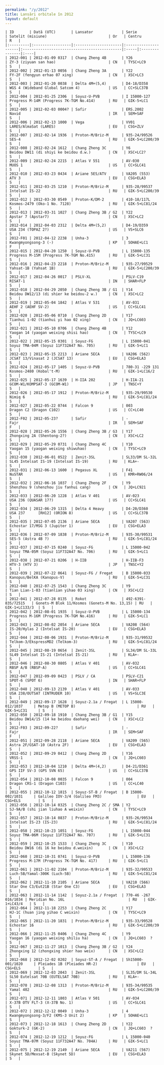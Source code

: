 ```yaml
---
permalink: "/y/2012"
title: Lansări orbitale în 2012
layout: default
---
```


    | ID       | Dată (UTC)       | Lansator             | Serie                | Satelit (misiune)                            | Or   | Centru         | R   |
    |:---------|:-----------------|:---------------------|:---------------------|:---------------------------------------------|:-----|:---------------|:----|
    | 2012-001 | 2012-01-09 0317  | Chang Zheng 4B       | Y26                  | ZY-3 (ziyuan san hao)                        | CN   | TYSC+LC9       | S   |
    | 2012-002 | 2012-01-13 0056  | Chang Zheng 3A       | Y22                  | FY-2F (fengyun erhao 07 xing)                | CN   | XSC+LC3        | S   |
    | 2012-003 | 2012-01-20 0038  | Delta 4M+(5,4)       | D4-18/D358           | WGS 4 (Wideband Global Satcom 4)             | US   | CC+SLC37B      | S   |
    | 2012-004 | 2012-01-25 2306  | Soyuz-U-PVB          | I 15000-127          | Progress M-14M (Progress 7K-TGM No.414)      | RU   | GIK-5+LC1      | S   |
    | 2012-005 | 2012-02-03 0004? | Safir                | ERS.2002             | Navid                                        | IR   | SEM+SAF        | S   |
    | 2012-006 | 2012-02-13 1000  | Vega                 | VV01                 | LARES/AlmaSat (LARES)                        | EU   | CSG+ZLV        | S   |
    | 2012-007 | 2012-02-14 1936  | Proton-M/Briz-M      | 935-24/99526         | SES-4                                        | RU   | GIK-5+LC200/39 | S   |
    | 2012-008 | 2012-02-24 1612  | Chang Zheng 3C       | Y6                   | Beidou DW11 (di shiyi ke beidou d.w.)        | CN   | XSC+LC2?       | S   |
    | 2012-009 | 2012-02-24 2215  | Atlas V 551          | AV-030               | MUOS 1                                       | US   | CC+SLC41       | S   |
    | 2012-010 | 2012-03-23 0434  | Ariane 5ES/ATV       | VA205 (553)          | ATV 3                                        | EU   | CSG+ELA3       | S   |
    | 2012-011 | 2012-03-25 1210  | Proton-M/Briz-M      | 935-28/99537         | Intelsat IS-22                               | RU   | GIK-5+LC200/39 | S   |
    | 2012-012 | 2012-03-30 0549  | Proton-K/DM-2        | 410-18/117L          | Kosmos-2479 (Oko-1 No. 7128)                 | RU   | GIK-5+LC81/24  | S   |
    | 2012-013 | 2012-03-31 1027  | Chang Zheng 3B / G2  | Y22                  | Apstar 7 (Apstar7)                           | CN   | XSC+LC2        | S   |
    | 2012-014 | 2012-04-03 2312  | Delta 4M+(5,2)       | D4-19/D359           | USA 234 (TOPAZ 2?)                           | US   | VS+SLC6        | S   |
    | 2012-F01 | 2012-04-12 2238  | Unha-3               | 3                    | Kwangmyongsong-3 (-)                         | KP   | SOHAE+LC1      | F   |
    | 2012-015 | 2012-04-20 1250  | Soyuz-U-PVB          | L 15000-135          | Progress M-15M (Progress 7K-TGM No.415)      | RU   | GIK-5+LC31     | S   |
    | 2012-016 | 2012-04-23 2218  | Proton-M/Briz-M      | 935-27/99529         | Yahsat-1B (Yahsat 1B)                        | RU   | GIK-5+LC200/39 | S   |
    | 2012-017 | 2012-04-26 0017  | PSLV-XL              | PSLV-C19             | RISAT-1                                      | IN   | SHAR+FLP       | S   |
    | 2012-018 | 2012-04-29 2050  | Chang Zheng 3B / G1  | Y14                  | Beidou DW12/13 (di shier ke beidou-2 w.)     | CN   | XSC+LC2        | S   |
    | 2012-019 | 2012-05-04 1842  | Atlas V 531          | AV-031               | AEHF 2 (AEHF SV-2)                           | US   | CC+SLC41       | S   |
    | 2012-020 | 2012-05-06 0710  | Chang Zheng 2D       | Y17                  | Tianhui 1-02 (tianhui yi hao 02 xing)        | CN   | JQ+LC603       | S   |
    | 2012-021 | 2012-05-10 0706  | Chang Zheng 4B       | Y12                  | Yaogan 14 (yaogan weixing shisi hao)         | CN   | TYSC+LC9       | S   |
    | 2012-022 | 2012-05-15 0301  | Soyuz-FG             | L 15000-041          | Soyuz TMA-04M (Soyuz 11F732A47 No. 705)      | RU   | GIK-5+LC1      | S   |
    | 2012-023 | 2012-05-15 2213  | Ariane 5ECA          | VA206 (562)          | JCSAT 13/Vinasat 2 (JCSAT 13)                | EU   | CSG+ELA3       | S   |
    | 2012-024 | 2012-05-17 1405  | Soyuz-U-PVB          | 780-31 -229 131      | Kosmos-2480 (Kobal't-M)                      | RU   | GIK-1+LC16/2   | S   |
    | 2012-025 | 2012-05-17 1639  | H-IIA 202            | H-IIA-21             | GCOM-W1/KOMPSAT-3 (GCOM-W1)                  | JP   | TNSC+Y         | S   |
    | 2012-026 | 2012-05-17 1912  | Proton-M/Briz-M      | 935-29/99530         | Nimiq 6                                      | RU   | GIK-5+LC81/24  | S   |
    | 2012-027 | 2012-05-22 0744  | Falcon 9             | 003                  | Dragon C2 (Dragon C102)                      | US   | CC+LC40        | S   |
    | 2012-F02 | 2012-05-23?      | Safir                | -                    | Fajr                                         | IR   | SEM+SAF        | F   |
    | 2012-028 | 2012-05-26 1556  | Chang Zheng 3B / G3  | Y17                  | Zhongxing 2A (Shentong-2?)                   | CN   | XSC+LC2        | S   |
    | 2012-029 | 2012-05-29 0731  | Chang Zheng 4C       | Y10                  | Yaogan 15 (yaogan weixing shiwuhao)          | CN   | TYSC+LC9       | S   |
    | 2012-030 | 2012-06-01 0522  | Zenit-3SL            | SL33/DM SL-32L       | SL45 Intelsat IS-19 (Intelsat IS-19)         | RU   | KLA+-          | S   |
    | 2012-031 | 2012-06-13 1600  | Pegasus XL           | F41                  | NuSTAR                                       | US   | KMR+RW06/24    | S   |
    | 2012-032 | 2012-06-16 1037  | Chang Zheng 2F       | Y9                   | Shenzhou 9 (shenzhou jiu fanhui cang)        | CN   | JQ+LC921       | S   |
    | 2012-033 | 2012-06-20 1228  | Atlas V 401          | AV-023               | USA 236 (QUASAR 17?)                         | US   | CC+SLC41       | S   |
    | 2012-034 | 2012-06-29 1315  | Delta 4 Heavy        | D4-20/D360           | USA 237      [RH12] (ORION 8)                | US   | CC+SLC37B      | S   |
    | 2012-035 | 2012-07-05 2136  | Ariane 5ECA          | VA207 (563)          | Echostar 17/MSG 3 (Jupiter 1)                | EU   | CSG+ELA3       | S   |
    | 2012-036 | 2012-07-09 1838  | Proton-M/Briz-M      | 935-30/99531         | SES-5 (Astra 4B ?)                           | RU   | GIK-5+LC81/24  | S   |
    | 2012-037 | 2012-07-15 0240  | Soyuz-FG             | L 15000-042          | Soyuz TMA-05M (Soyuz 11F732A47 No. 706)      | RU   | GIK-5+LC1      | S   |
    | 2012-038 | 2012-07-21 0206  | H-IIB                | H-IIB-F3             | HTV-3 (HTV 3)                                | JP   | TNSC+Y2        | S   |
    | 2012-039 | 2012-07-22 0641  | Soyuz-FG / Fregat    | B 15000-033          | Kanopus/BelKA (Kanopus-V)                    | RU   | GIK-5+LC31     | S   |
    | 2012-040 | 2012-07-25 1543  | Chang Zheng 3C       | Y9                   | Tian Lian-1-03 (tianlian yihao 03 xing)      | CN   | XSC+LC2        | S   |
    | 2012-041 | 2012-07-28 0135  | Rokot                | 492-6391-835/72515   | Gonets-M Blok 11/Kosmos (Gonets-M No. 13,15) | RU   | GIK-1+LC133/3  | S   |
    | 2012-042 | 2012-08-01 1935  | Soyuz-U-PVB          | L 15000-134          | Progress M-16M (Progress 7K-TGM No.416)      | RU   | GIK-5+LC1      | S   |
    | 2012-043 | 2012-08-02 2054  | Ariane 5ECA          | VA208 (564)          | IS-20/Hylas 2 (Intelsat IS-20)               | EU   | CSG+ELA3       | S   |
    | 2012-044 | 2012-08-06 1931  | Proton-M/Briz-M      | 935-31/99532         | Telkom-3/EkspressMD2 (Telkom-3)              | RU   | GIK-5+LC81/24  | S   |
    | 2012-045 | 2012-08-19 0654  | Zenit-3SL            | SL34/DM SL-33L       | SL49 Intelsat IS-21 (Intelsat IS-21)         | RU   | KLA+-          | S   |
    | 2012-046 | 2012-08-30 0805  | Atlas V 401          | AV-032               | RBSP A/B (RBSP-A)                            | US   | CC+SLC41       | S   |
    | 2012-047 | 2012-09-09 0423  | PSLV / CA            | PSLV-C21             | SPOT-6 (SPOT 6)                              | IN   | SHAR+FLP       | S   |
    | 2012-048 | 2012-09-13 2139  | Atlas V 401          | AV-033               | USA 238/OUTSAT (INTRUDER 10)                 | US   | VS+SLC3E       | S   |
    | 2012-049 | 2012-09-17 1628  | Soyuz-2.1a / Fregat  | L 15000-012/1037     | Metop B (METOP B)                            | RU   | GIK-5+LC31     | S   |
    | 2012-050 | 2012-09-18 1910  | Chang Zheng 3B / G1  | Y15                  | Beidou DW14/15 (14 ke beidou daohang wei)    | CN   | XSC+LC2        | S   |
    | 2012-F03 | 2012-09-22?      | Safir                | -                    | Fajr                                         | IR   | SEM+SAF        | F   |
    | 2012-051 | 2012-09-28 2118  | Ariane 5ECA          | VA209 (565)          | Astra 2F/GSAT-10 (Astra 2F)                  | EU   | CSG+ELA3       | S   |
    | 2012-052 | 2012-09-29 0412  | Chang Zheng 2D       | Y16                  | VRSS-1                                       | CN   | JQ+LC603       | S   |
    | 2012-053 | 2012-10-04 1210  | Delta 4M+(4,2)       | D4-21/D361           | GPS IIF SV-3 (GPS SVN 65)                    | US   | CC+SLC37B      | S   |
    | 2012-054 | 2012-10-08 0035  | Falcon 9             | 004                  | Dragon CRS-1 (Dragon C103)                   | US   | CC+LC40        | S   |
    | 2012-055 | 2012-10-12 1815  | Soyuz-ST-B / Fregat  | B 15000-002/1031     | Galileo IOV-3/4 (Galileo FM3)                | EU   | CSG+ELS        | S   |
    | 2012-056 | 2012-10-14 0325  | Chang Zheng 2C / SMA | Y2                   | SJ-9A/B (shi jian liuhao A weixin)           | CN   | TYSC+LC9       | S   |
    | 2012-057 | 2012-10-14 0837  | Proton-M/Briz-M      | 935-26/99534         | Intelsat IS-23 (IS-23)                       | RU   | GIK-5+LC81/24  | S   |
    | 2012-058 | 2012-10-23 1051  | Soyuz-FG             | L 15000-044          | Soyuz TMA-06M (Soyuz 11F732A47 No. 707)      | RU   | GIK-5+LC31     | S   |
    | 2012-059 | 2012-10-25 1533  | Chang Zheng 3C       | Y10                  | Beidou DW16 (di 16 ke beidou d.weixin)       | CN   | XSC+LC2        | S   |
    | 2012-060 | 2012-10-31 0741  | Soyuz-U-PVB          | L 15000-136          | Progress M-17M (Progress 7K-TGM No. 417)     | RU   | GIK-5+LC1      | S   |
    | 2012-061 | 2012-11-02 2104  | Proton-M/Briz-M      | 935-32/99533         | Luch-5B/Yamal-300K (Luch-5B)                 | RU   | GIK-5+LC81/24  | S   |
    | 2012-062 | 2012-11-10 2105  | Ariane 5ECA          | VA210 (566)          | Star One C3/Eut21B (Star One C3)             | EU   | CSG+ELA3       | S   |
    | 2012-063 | 2012-11-14 1142  | Soyuz-2.1a / Fregat  | 770-46 -267 016/1034 | Meridian No. 16L                             | RU   | GIK-1+LC43/4   | S   |
    | 2012-064 | 2012-11-18 2253  | Chang Zheng 2C       | Y17                  | HJ-1C (huan jing yihao C weixin)             | CN   | TYSC+LC9       | S   |
    | 2012-065 | 2012-11-20 1831  | Proton-M/Briz-M      | 935-33/99528         | Echostar 16                                  | RU   | GIK-5+LC200/39 | S   |
    | 2012-066 | 2012-11-25 0406  | Chang Zheng 4C       | Y9                   | Yaogan 16 (yaogan weixing shiliu ha)         | CN   | JQ+LC603  ?    | S   |
    | 2012-067 | 2012-11-27 1013  | Chang Zheng 3B / G2  | Y24                  | Zhongxing 12 (zhongxing shier hao weix)      | CN   | XSC+LC2        | S   |
    | 2012-068 | 2012-12-02 0202  | Soyuz-ST-A / Fregat  | Sh15000-001/1020     | Pleiades 1B (Pleiades HR-2)                  | EU   | CSG+ELS        | S   |
    | 2012-069 | 2012-12-03 2043  | Zenit-3SL            | SL35/DM SL-34L       | SL50 Eutelsat 70B (EUTELSAT 70B)             | RU   | KLA+-          | S   |
    | 2012-070 | 2012-12-08 1313  | Proton-M/Briz-M      | 935-34/99535         | Yamal 402                                    | RU   | GIK-5+LC200/39 | S   |
    | 2012-071 | 2012-12-11 1803  | Atlas V 501          | AV-034               | X-37B OTV FLT-3 (X-37B No. 1)                | US   | CC+SLC41       | S   |
    | 2012-072 | 2012-12-12 0049  | Unha-3               | 4                    | Kwangmyongsong-3/F2 (KMS-3 Unit 2)           | KP   | SOHAE+LC1      | S   |
    | 2012-073 | 2012-12-18 1613  | Chang Zheng 2D       | Y22                  | Gokturk-2 (GK-2)                             | CN   | JQ+LC603  ?    | S   |
    | 2012-074 | 2012-12-19 1212  | Soyuz-FG             | L 15000-040          | Soyuz TMA-07M (Soyuz 11F732A47 No. 704A)     | RU   | GIK-5+LC1      | S   |
    | 2012-075 | 2012-12-19 2149  | Ariane 5ECA          | VA211 (567)          | Skynet 5D/Mexsat-B (Skynet 5D)               | EU   | CSG+ELA3       | S   |

